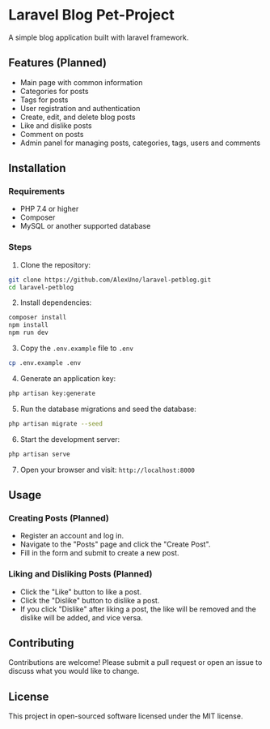 # Laravel Blog Pet-Project

A simple blog application built with laravel framework.

## Features (Planned)

- Main page with common information
- Categories for posts
- Tags for posts
- User registration and authentication
- Create, edit, and delete blog posts
- Like and dislike posts
- Comment on posts
- Admin panel for managing posts, categories, tags, users and comments

## Installation

### Requirements

- PHP 7.4 or higher
- Composer
- MySQL or another supported database

### Steps

1. Clone the repository:

```bash
git clone https://github.com/AlexUno/laravel-petblog.git
cd laravel-petblog
```

2. Install dependencies:

```bash
composer install
npm install
npm run dev
```

3. Copy the `.env.example` file to `.env`

```bash
cp .env.example .env
```

4. Generate an application key:

```bash
php artisan key:generate
```

5. Run the database migrations and seed the database:

```bash
php artisan migrate --seed
```

6. Start the development server:

```bash
php artisan serve
```

7. Open your browser and visit: `http://localhost:8000`

## Usage

### Creating Posts (Planned)

- Register an account and log in.
- Navigate to the "Posts" page and click the "Create Post".
- Fill in the form and submit to create a new post.

### Liking and Disliking Posts (Planned)

- Click the "Like" button to like a post.
- Click the "Dislike" button to dislike a post.
- If you click "Dislike" after liking a post, the like will be removed and the dislike will be added, and vice versa.

## Contributing

Contributions are welcome! Please submit a pull request or open an issue to discuss what you would like to change.

## License

This project in open-sourced software licensed under the MIT license.
